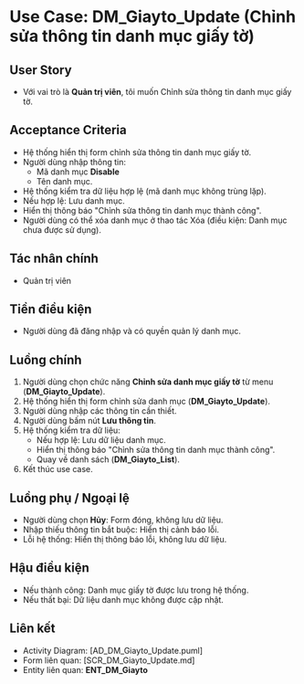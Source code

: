 # Use Case: DM_Giayto_Update (Chỉnh sửa thông tin danh mục giấy tờ)

## User Story
- Với vai trò là **Quản trị viên**, tôi muốn Chỉnh sửa thông tin danh mục giấy tờ.

## Acceptance Criteria
- Hệ thống hiển thị form chỉnh sửa thông tin danh mục giấy tờ.
- Người dùng nhập thông tin: 
   - Mã danh mục **Disable**
   - Tên danh mục. 
- Hệ thống kiểm tra dữ liệu hợp lệ (mã danh mục không trùng lặp).
- Nếu hợp lệ: Lưu danh mục.
- Hiển thị thông báo "Chỉnh sửa thông tin danh mục thành công".
- Người dùng có thể xóa danh mục ở thao tác Xóa (điều kiện: Danh mục chưa được sử dụng).

## Tác nhân chính
- Quản trị viên

## Tiền điều kiện
- Người dùng đã đăng nhập và có quyền quản lý danh mục.

## Luồng chính
1. Người dùng chọn chức năng **Chỉnh sửa danh mục giấy tờ** từ menu (**DM_Giayto_Update**).
2. Hệ thống hiển thị form chỉnh sửa danh mục (**DM_Giayto_Update**).
3. Người dùng nhập các thông tin cần thiết.
4. Người dùng bấm nút **Lưu thông tin**.
5. Hệ thống kiểm tra dữ liệu:
   - Nếu hợp lệ: Lưu dữ liệu danh mục.
   - Hiển thị thông báo "Chỉnh sửa thông tin danh mục thành công".
   - Quay về danh sách (**DM_Giayto_List**).
6. Kết thúc use case.

## Luồng phụ / Ngoại lệ
- Người dùng chọn **Hủy**: Form đóng, không lưu dữ liệu.
- Nhập thiếu thông tin bắt buộc: Hiển thị cảnh báo lỗi.
- Lỗi hệ thống: Hiển thị thông báo lỗi, không lưu dữ liệu.

## Hậu điều kiện
- Nếu thành công: Danh mục giấy tờ được lưu trong hệ thống.
- Nếu thất bại: Dữ liệu danh mục không được cập nhật.

## Liên kết
- Activity Diagram: [AD_DM_Giayto_Update.puml]
- Form liên quan: [SCR_DM_Giayto_Update.md]
- Entity liên quan: **ENT_DM_Giayto**

